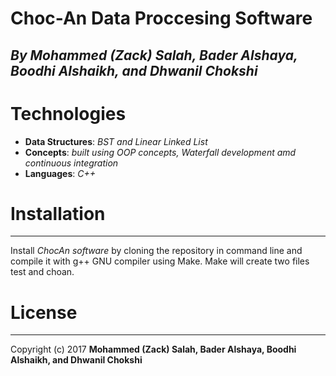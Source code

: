 # Choc-An Data Proccesing Software
## *By Mohammed (Zack) Salah, Bader Alshaya, Boodhi Alshaikh, and Dhwanil Chokshi*

# Technologies
* **Data Structures**: *BST and Linear Linked List*
* **Concepts**: *built using OOP concepts, Waterfall development amd continuous integration*
* **Languages**: *C++*

# Installation
------------
Install *ChocAn software* by cloning the repository in command line and compile it with g++ GNU compiler using Make. Make will create two files test and choan. 

# License
-------
Copyright (c) 2017 **Mohammed (Zack) Salah, Bader Alshaya, Boodhi Alshaikh, and Dhwanil Chokshi**
